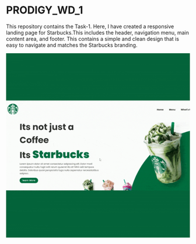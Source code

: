 # PRODIGY_WD_1
This repository contains the Task-1. Here, I have created a responsive landing page for Starbucks.This includes the header, navigation menu, main content area, and footer. This contains a simple and clean design that is easy to navigate and matches the Starbucks branding.

![](IMG_2866.gif)
